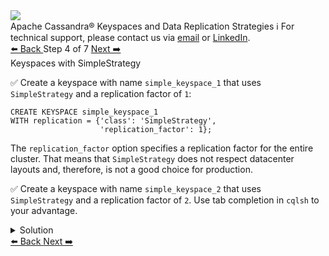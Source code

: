 <!-- TOP -->
<div class="top">
  <img src="https://datastax-academy.github.io/katapod-shared-assets/images/ds-academy-logo.svg" />
  <div class="scenario-title-section">
    <span class="scenario-title">Apache Cassandra® Keyspaces and Data Replication Strategies</span>
    <span class="scenario-subtitle">ℹ️ For technical support, please contact us via <a href="mailto:aleksandr.volochnev@datastax.com">email</a> or <a href="https://dtsx.io/aleks">LinkedIn</a>.</span> 
  </div>
</div>

<!-- NAVIGATION -->
<div id="navigation-top" class="navigation-top">
 <a href='command:katapod.loadPage?[{"step":"step3"}]'
   class="btn btn-dark navigation-top-left">⬅️ Back
 </a>
<span class="step-count"> Step 4 of 7</span>
 <a href='command:katapod.loadPage?[{"step":"step5"}]' 
    class="btn btn-dark navigation-top-right">Next ➡️
  </a>
</div>

<!-- CONTENT -->

<div class="step-title">Keyspaces with SimpleStrategy</div>

✅ Create a keyspace with name `simple_keyspace_1` that uses `SimpleStrategy` and a replication factor of `1`:

```
CREATE KEYSPACE simple_keyspace_1
WITH replication = {'class': 'SimpleStrategy', 
                    'replication_factor': 1};
```

The `replication_factor` option specifies a replication factor for the entire cluster. 
That means that `SimpleStrategy` does not respect datacenter layouts and, therefore, is not a good choice 
for production. 


✅ Create a keyspace with name `simple_keyspace_2` that uses `SimpleStrategy` and a replication factor of `2`.
Use tab completion in `cqlsh` to your advantage.

<details>
  <summary>Solution</summary>

```
CREATE KEYSPACE simple_keyspace_2
WITH replication = {'class': 'SimpleStrategy', 
                    'replication_factor': 2};
```

</details>

<!-- NAVIGATION -->
<div id="navigation-bottom" class="navigation-bottom">
 <a href='command:katapod.loadPage?[{"step":"step3"}]'
   class="btn btn-dark navigation-bottom-left">⬅️ Back
 </a>
 <a href='command:katapod.loadPage?[{"step":"step5"}]'
    class="btn btn-dark navigation-bottom-right">Next ➡️
  </a>
</div>

